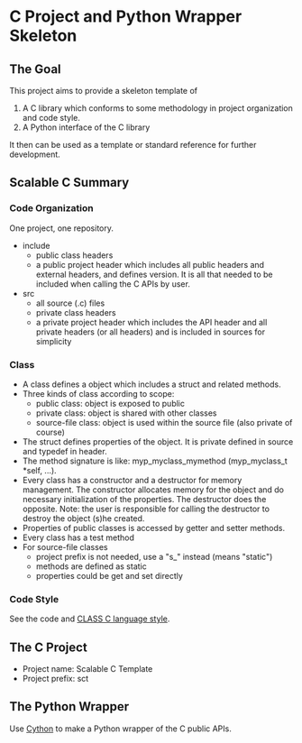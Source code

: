 # C Project and Python Wrapper Skeleton

## The Goal

This project aims to provide a skeleton template of

1. A C library which conforms to some methodology in project organization and code style.
2. A Python interface of the C library

It then can be used as a template or standard reference for further development.

## Scalable C Summary

### Code Organization

One project, one repository.

- include
    - public class headers
    - a public project header which includes all public headers and external headers, and defines version. It is all that needed to be included when calling the C APIs by user.
- src
    - all source (.c) files
    - private class headers
    - a private project header which includes the API header and all private headers (or all headers) and is included in sources for simplicity

### Class

- A class defines a object which includes a struct and related methods.
- Three kinds of class according to scope:
    - public class: object is exposed to public
    - private class: object is shared with other classes
    - source-file class: object is used within the source file (also private of course)
- The struct defines properties of the object. It is private defined in source and typedef in header.
- The method signature is like: myp_myclass_mymethod (myp_myclass_t *self, ...).
- Every class has a constructor and a destructor for memory management. The constructor allocates memory for the object and do necessary initialization of the properties. The destructor does the opposite. Note: the user is responsible for calling the destructor to destroy the object (s)he created.
- Properties of public classes is accessed by getter and setter methods.
- Every class has a test method
- For source-file classes
    - project prefix is not needed, use a "s_" instead (means "static")
    - methods are defined as static
    - properties could be get and set directly

### Code Style

See the code and [CLASS C language style](http://rfc.zeromq.org/spec:21).


## The C Project

- Project name: Scalable C Template
- Project prefix: sct


## The Python Wrapper

Use [Cython](http://cython.org/) to make a Python wrapper of the C public APIs.

